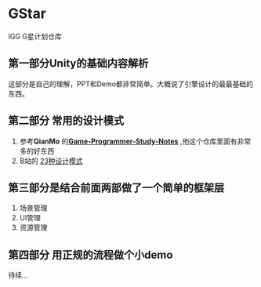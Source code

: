 # GStar
IGG G星计划仓库

## 第一部分Unity的基础内容解析

这部分是自己的理解，PPT和Demo都非常简单。大概说了引擎设计的最最基础的东西。



## 第二部分 常用的设计模式

1. 参考**QianMo** 的[**Game-Programmer-Study-Notes**](https://github.com/QianMo/Game-Programmer-Study-Notes) ,他这个仓库里面有非常多的好东西
2. B站的 [23种设计模式](https://www.bilibili.com/video/av24176315)

## 第三部分是结合前面两部做了一个简单的框架层

1. 场景管理
2. UI管理
3. 资源管理

## 第四部分 用正规的流程做个小demo

待续...

